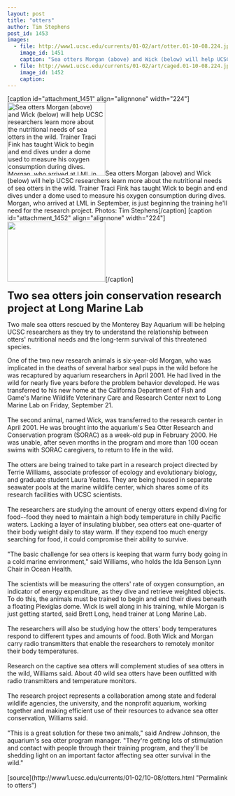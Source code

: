 ```yaml
---
layout: post
title: "otters"
author: Tim Stephens
post_id: 1453
images:
  - file: http://www1.ucsc.edu/currents/01-02/art/otter.01-10-08.224.jpg
    image_id: 1451
    caption: "Sea otters Morgan (above) and Wick (below) will help UCSC researchers learn more about the nutritional needs of sea otters in the wild. Trainer Traci Fink has taught Wick to begin and end dives under a dome used to measure his oxygen consumption during dives. Morgan, who arrived at LML in September, is just beginning the training he'll need for the research project. Photos: Tim Stephens"
  - file: http://www1.ucsc.edu/currents/01-02/art/caged.01-10-08.224.jpg
    image_id: 1452
    caption: 
---
```


[caption id="attachment_1451" align="alignnone" width="224"]<a href="http://localhost/mysite/wp-content/uploads/2001/10/otter.01-10-08.224.jpg"><img class="size-full wp-image-1451" src="http://localhost/mysite/wp-content/uploads/2001/10/otter.01-10-08.224.jpg" alt="Sea otters Morgan (above) and Wick (below) will help UCSC researchers learn more about the nutritional needs of sea otters in the wild. Trainer Traci Fink has taught Wick to begin and end dives under a dome used to measure his oxygen consumption during dives. Morgan, who arrived at LML in September, is just beginning the training he'll need for the research project. Photos: Tim Stephens" width="224" height="167" /></a>Sea otters Morgan (above) and Wick (below) will help UCSC researchers learn more about the nutritional needs of sea otters in the wild. Trainer Traci Fink has taught Wick to begin and end dives under a dome used to measure his oxygen consumption during dives. Morgan, who arrived at LML in September, is just beginning the training he'll need for the research project. Photos: Tim Stephens[/caption]
[caption id="attachment_1452" align="alignnone" width="224"]<a href="http://localhost/mysite/wp-content/uploads/2001/10/caged.01-10-08.224.jpg"><img class="size-full wp-image-1452" src="http://localhost/mysite/wp-content/uploads/2001/10/caged.01-10-08.224.jpg" alt="" width="224" height="137" /></a>[/caption]
<p>
  <font size="5"><b>Two sea otters join conservation research project at Long Marine Lab</b></font>
</p>
<p>
  Two male sea otters rescued by the Monterey Bay Aquarium will be helping UCSC researchers as they try to understand the relationship between otters' nutritional needs and the long-term survival of this threatened species.
</p>One of the two new research animals is six-year-old Morgan, who was implicated in the deaths of several harbor seal pups in the wild before he was recaptured by aquarium researchers in April 2001. He had lived in the wild for nearly five years before the problem behavior developed. He was transferred to his new home at the California Department of Fish and Game's Marine Wildlife Veterinary Care and Research Center next to Long Marine Lab on Friday, September 21.<br>
<br>
The second animal, named Wick, was transferred to the research center in April 2001. He was brought into the aquarium's Sea Otter Research and Conservation program (SORAC) as a week-old pup in February 2000. He was unable, after seven months in the program and more than 100 ocean swims with SORAC caregivers, to return to life in the wild.<br>
<br>
The otters are being trained to take part in a research project directed by Terrie Williams, associate professor of ecology and evolutionary biology, and graduate student Laura Yeates. They are being housed in separate seawater pools at the marine wildlife center, which shares some of its research facilities with UCSC scientists.<br>
<br>
The researchers are studying the amount of energy otters expend diving for food--food they need to maintain a high body temperature in chilly Pacific waters. Lacking a layer of insulating blubber, sea otters eat one-quarter of their body weight daily to stay warm. If they expend too much energy searching for food, it could compromise their ability to survive.<br>
<br>
"The basic challenge for sea otters is keeping that warm furry body going in a cold marine environment," said Williams, who holds the Ida Benson Lynn Chair in Ocean Health.<br>
<br>
The scientists will be measuring the otters' rate of oxygen consumption, an indicator of energy expenditure, as they dive and retrieve weighted objects. To do this, the animals must be trained to begin and end their dives beneath a floating Plexiglas dome. Wick is well along in his training, while Morgan is just getting started, said Brett Long, head trainer at Long Marine Lab.<br>
<br>
The researchers will also be studying how the otters' body temperatures respond to different types and amounts of food. Both Wick and Morgan carry radio transmitters that enable the researchers to remotely monitor their body temperatures.<br>
<br>
Research on the captive sea otters will complement studies of sea otters in the wild, Williams said. About 40 wild sea otters have been outfitted with radio transmitters and temperature monitors.<br>
<br>
The research project represents a collaboration among state and federal wildlife agencies, the university, and the nonprofit aquarium, working together and making efficient use of their resources to advance sea otter conservation, Williams said.<br>
<br>
"This is a great solution for these two animals," said Andrew Johnson, the aquarium's sea otter program manager. "They're getting lots of stimulation and contact with people through their training program, and they'll be shedding light on an important factor affecting sea otter survival in the wild."<br>
<br>
[source](http://www1.ucsc.edu/currents/01-02/10-08/otters.html "Permalink to otters")
